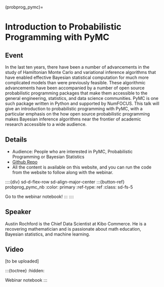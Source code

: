 (probprog_pymc)=
# Introduction to Probabilistic Programming with PyMC

## Event
In the last ten years, there have been a number of advancements in the study of Hamiltonian Monte Carlo and variational inference algorithms that have enabled effective Bayesian statistical computation for much more complicated models than were previously feasible. These algorithmic advancements have been accompanied by a number of open source probabilistic programming packages that make them accessible to the general engineering, statistics, and data science communities. PyMC is one such package written in Python and supported by NumFOCUS. This talk will give an introduction to probabilistic programming with PyMC, with a particular emphasis on the how open source probabilistic programming makes Bayesian inference algorithms near the frontier of academic research accessible to a wide audience.

## Details

- Audience: People who are interested in PyMC, Probabilistic Programming or Bayesian Statistics
- [Github Repo](https://github.com/pymc-devs/pymc-data-umbrella)
- All the content is available on this website, and you can run the code from the website to follow along with the webinar.

::::{div} sd-d-flex-row sd-align-major-center
:::{button-ref} probprog_pymc_nb
:color: primary
:ref-type: ref
:class: sd-fs-5

Go to the webinar notebook!
:::
::::

## Speaker

Austin Rochford is the Chief Data Scientist at Kibo Commerce. He is a recovering mathematician and is passionate about math education, Bayesian statistics, and machine learning.


## Video

[to be uploaded]

:::{toctree}
:hidden:

Webinar notebook <notebook>
:::

